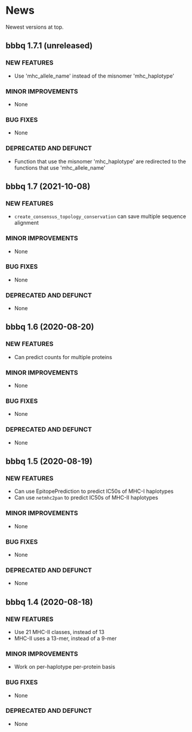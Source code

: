 # News

Newest versions at top.

## bbbq 1.7.1 (unreleased)

### NEW FEATURES

  * Use 'mhc_allele_name' instead of the misnomer 'mhc_haplotype'
  
### MINOR IMPROVEMENTS

  * None

### BUG FIXES

  * None

### DEPRECATED AND DEFUNCT

  * Function that use the misnomer 'mhc_haplotype' are redirected to
    the functions that use 'mhc_allele_name'

## bbbq 1.7 (2021-10-08)

### NEW FEATURES

  * `create_consensus_topology_conservation` can save multiple sequence alignment
  
### MINOR IMPROVEMENTS

  * None

### BUG FIXES

  * None

### DEPRECATED AND DEFUNCT

  * None

## bbbq 1.6 (2020-08-20)

### NEW FEATURES

  * Can predict counts for multiple proteins
  
### MINOR IMPROVEMENTS

  * None

### BUG FIXES

  * None

### DEPRECATED AND DEFUNCT

  * None

## bbbq 1.5 (2020-08-19)

### NEW FEATURES

  * Can use EpitopePrediction to predict IC50s of MHC-I haplotypes
  * Can use `netmhc2pan` to predict IC50s of MHC-II haplotypes
  
### MINOR IMPROVEMENTS

  * None

### BUG FIXES

  * None

### DEPRECATED AND DEFUNCT

  * None

## bbbq 1.4 (2020-08-18)

### NEW FEATURES

  * Use 21 MHC-II classes, instead of 13
  * MHC-II uses a 13-mer, instead of a 9-mer
  
### MINOR IMPROVEMENTS

  * Work on per-haplotype per-protein basis

### BUG FIXES

  * None

### DEPRECATED AND DEFUNCT

  * None

